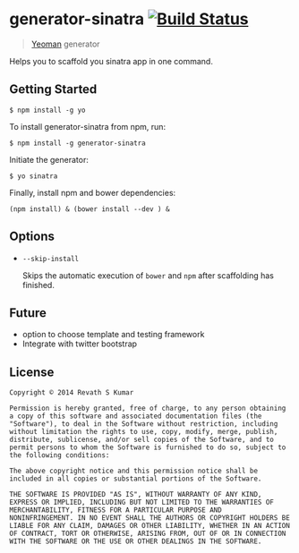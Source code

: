 # generator-sinatra [![Build Status](https://secure.travis-ci.org/revathskumar/generator-sinatra.png?branch=master)](https://travis-ci.org/revathskumar/generator-sinatra)

> [Yeoman](http://yeoman.io) generator

Helps you to scaffold you sinatra app in one command.


## Getting Started


```
$ npm install -g yo
```

To install generator-sinatra from npm, run:

```
$ npm install -g generator-sinatra
```

Initiate the generator:

```
$ yo sinatra
```

Finally, install npm and bower dependencies:
```
(npm install) & (bower install --dev ) &
```

## Options
* `--skip-install`

  Skips the automatic execution of `bower` and `npm` after
  scaffolding has finished.

## Future

* option to choose template and testing framework
* Integrate with twitter bootstrap

## License

```
Copyright © 2014 Revath S Kumar

Permission is hereby granted, free of charge, to any person obtaining
a copy of this software and associated documentation files (the
"Software"), to deal in the Software without restriction, including
without limitation the rights to use, copy, modify, merge, publish,
distribute, sublicense, and/or sell copies of the Software, and to
permit persons to whom the Software is furnished to do so, subject to
the following conditions:

The above copyright notice and this permission notice shall be
included in all copies or substantial portions of the Software.

THE SOFTWARE IS PROVIDED "AS IS", WITHOUT WARRANTY OF ANY KIND,
EXPRESS OR IMPLIED, INCLUDING BUT NOT LIMITED TO THE WARRANTIES OF
MERCHANTABILITY, FITNESS FOR A PARTICULAR PURPOSE AND
NONINFRINGEMENT. IN NO EVENT SHALL THE AUTHORS OR COPYRIGHT HOLDERS BE
LIABLE FOR ANY CLAIM, DAMAGES OR OTHER LIABILITY, WHETHER IN AN ACTION
OF CONTRACT, TORT OR OTHERWISE, ARISING FROM, OUT OF OR IN CONNECTION
WITH THE SOFTWARE OR THE USE OR OTHER DEALINGS IN THE SOFTWARE.
```
